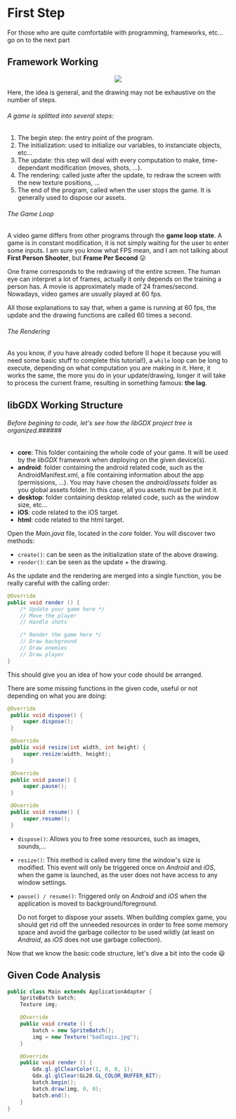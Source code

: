 # First Step #

For those who are quite comfortable with programming, frameworks, etc... go on to the next part

## Framework Working ##
<p align="center">
    <img src="../../resources/images/framework-working.png" />
</p>

Here, the idea is general, and the drawing may not be exhaustive on the number of steps.

###### A game is splitted into several steps: ######

1. The begin step: the entry point of the program.
2. The initialization: used to initialize our variables, to instanciate objects, etc...
3. The update: this step will deal with every computation to make, time-dependant modification (moves, shots, ...).
4. The rendering: called juste after the update, to redraw the screen with the new texture positions, ...
5. The end of the program, called when the user stops the game. It is generally used to dispose our assets.

###### The Game Loop ######
A video game differs from other programs through the **game loop state**.
A game is in constant modification, it is not simply waiting for the user to enter some inputs. I am sure you know what FPS mean, and I am not talking about **First Person Shooter**, but **Frame Per Second** :stuck_out_tongue:

One frame corresponds to the redrawing of the entire screen.
The human eye can interpret a lot of frames, actually it only depends on the training a person has.
A movie is approximately made of 24 frames/second.
Nowadays, video games are usually played at 60 fps.

All those explanations to say that, when a game is running at 60 fps, the update and the drawing functions are called 60 times a second.

###### The Rendering ######

As you know, if you have already coded before (I hope it because you will need some basic stuff to complete this tutorial!), a `while` loop can be long to execute, depending on what computation you are making in it. Here, it works the same, the more you do in your update/drawing, longer it will take to process the current frame, resulting in something famous: **the lag**.

## libGDX Working Structure ##

###### Before begining to code, let's see how the *libGDX* project tree is organized.######

* **core**: This folder containing the whole code of your game. It will be used by the *libGDX* framework when deploying on the given device(s).
* **android**: folder containing the android related code, such as the AndroidManifest.xml, a file containing information about the app (permissions, ...).
You may have chosen the *android/assets* folder as you global assets folder. In this case, all you assets must be put int it.
* **desktop**: folder containing desktop related code, such as the window size, etc...
* **iOS**: code related to the iOS target.
* **html**: code related to the html target.

Open the *Main.java* file, located in the *core* folder.
You will discover two methods:
* `create()`: can be seen as the initialization state of the above drawing.
* `render()`: can be seen as the update + the drawing.

As the update and the rendering are merged into a single function, you be really careful with the calling order:
```java
@Override
public void render () {
    /* Update your game here */
    // Move the player
    // Handle shots

    /* Render the game here */
    // Draw background
    // Draw enemies
    // Draw player
}

```
This should give you an idea of how your code should be arranged.

There are some missing functions in the given code, useful or not depending on what you are doing:
```java
@Override
 public void dispose() {
     super.dispose();
 }

 @Override
 public void resize(int width, int height) {
     super.resize(width, height);
 }

 @Override
 public void pause() {
     super.pause();
 }

 @Override
 public void resume() {
     super.resume();
 }
```
* `dispose()`: Allows you to free some resources, such as images, sounds,...
* `resize()`: This method is called every time the window's size is modified. This event will only be triggered once on *Android* and *iOS*, when the game is launched, as the user does not have access to any window settings.
* `pause() / resume()`: Triggered only on *Android* and *iOS* when the application is moved to background/foreground.


    Do not forget to dispose your assets. When building complex game, you should get
    rid off the unneeded resources in order to free some memory space and avoid the garbage collector to be used wildly (at least on *Android*, as *iOS* does not use garbage collection).

Now that we know the basic code structure, let's dive a bit into the code :smiley:

## Given Code Analysis ##

``` java
public class Main extends ApplicationAdapter {
	SpriteBatch batch;
	Texture img;

	@Override
	public void create () {
		batch = new SpriteBatch();
		img = new Texture("badlogic.jpg");
	}

    @Override
	public void render () {
		Gdx.gl.glClearColor(1, 0, 0, 1);
		Gdx.gl.glClear(GL20.GL_COLOR_BUFFER_BIT);
		batch.begin();
		batch.draw(img, 0, 0);
		batch.end();
	}
}
```
